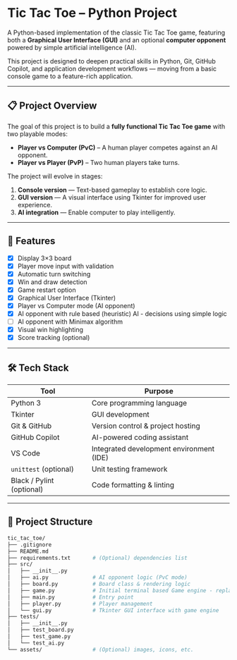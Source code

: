 # Tic Tac Toe – Python Project 

A Python-based implementation of the classic Tic Tac Toe game, featuring both a **Graphical User Interface (GUI)** and an optional **computer opponent** powered by simple artificial intelligence (AI).

This project is designed to deepen practical skills in Python, Git, GitHub Copilot, and application development workflows — moving from a basic console game to a feature-rich application.

---

## 📋 Project Overview

The goal of this project is to build a **fully functional Tic Tac Toe game** with two playable modes:

- **Player vs Computer (PvC)** – A human player competes against an AI opponent. 
- **Player vs Player (PvP)** – Two human players take turns.

The project will evolve in stages:
1. **Console version** — Text-based gameplay to establish core logic.
2. **GUI version** — A visual interface using Tkinter for improved user experience.
3. **AI integration** — Enable computer to play intelligently.

---

## 🚀 Features

- [x] Display 3×3 board
- [x] Player move input with validation
- [x] Automatic turn switching
- [x] Win and draw detection
- [x] Game restart option
- [x] Graphical User Interface (Tkinter)
- [x] Player vs Computer mode (AI opponent)
- [X] AI opponent with rule based (heuristic) AI - decisions using simple logic
- [ ] AI opponent with Minimax algorithm
- [x] Visual win highlighting
- [x] Score tracking (optional)

---

## 🛠️ Tech Stack

| Tool | Purpose |
|------|---------|
| Python 3 | Core programming language |
| Tkinter | GUI development |
| Git & GitHub | Version control & project hosting |
| GitHub Copilot | AI-powered coding assistant |
| VS Code | Integrated development environment (IDE) |
| `unittest` (optional) | Unit testing framework |
| Black / Pylint (optional) | Code formatting & linting |

---

## 📂 Project Structure

```bash
tic_tac_toe/
├── .gitignore
├── README.md
├── requirements.txt       # (Optional) dependencies list
├── src/
│   ├── __init__.py
│   ├── ai.py              # AI opponent logic (PvC mode)
│   ├── board.py           # Board class & rendering logic
│   ├── game.py            # Initial terminal based Game engine - replaced by gui.py
│   ├── main.py            # Entry point
│   ├── player.py          # Player management
│   └── gui.py             # Tkinter GUI interface with game engine
├── tests/
│   ├── __init__.py
│   ├── test_board.py
│   ├── test_game.py
│   └── test_ai.py
└── assets/                # (Optional) images, icons, etc.
